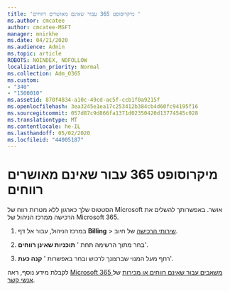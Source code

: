 ```yaml
---
title: 'מיקרוסופט 365 עבור שאינם מאושרים רווחים '
ms.author: cmcatee
author: cmcatee-MSFT
manager: mnirkhe
ms.date: 04/21/2020
ms.audience: Admin
ms.topic: article
ROBOTS: NOINDEX, NOFOLLOW
localization_priority: Normal
ms.collection: Adm_O365
ms.custom:
- "340"
- "1500010"
ms.assetid: 870f4834-a10c-49cd-ac5f-ccb1f0a9215f
ms.openlocfilehash: 3ea3245e1ea17c253412b384cb4d60fc94195f16
ms.sourcegitcommit: 057d87c9d866fa1371d02350420d13774545c028
ms.translationtype: MT
ms.contentlocale: he-IL
ms.lasthandoff: 05/02/2020
ms.locfileid: "44005187"
---
```

# <a name="microsoft-365-for-nonprofits---approved"></a>מיקרוסופט 365 עבור שאינם מאושרים רווחים

הסטטוס שלך כארגון ללא מטרות רווח של Microsoft אושר. באפשרותך להשלים את הרכישה ממרכז הניהול של Microsoft 365.

1. במרכז הניהול, עבור אל דף **Billing** \> [שירותי הרכישה](https://go.microsoft.com/fwlink/p/?linkid=868433) של חיוב.

2. בחר מתוך הרשימה תחת ' **תוכניות שאינן רווחים**'.

3. רחף מעל המנוי שברצונך לרכוש ובחר באפשרות ' **קנה כעת**'.

לקבלת מידע נוסף, ראה [Microsoft 365 משאבים עבור שאינם רווחים או מכירות](https://www.microsoft.com/nonprofits/microsoft-365) של [אנשי קשר](https://www.microsoft.com/nonprofits/contact-us).
